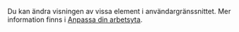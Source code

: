 Du kan ändra visningen av vissa element i användargränssnittet. Mer information finns i [Anpassa din arbetsyta](../ui-personalization-user.md).
